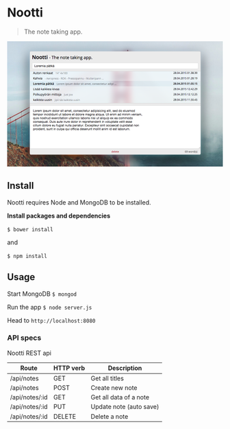 # Nootti
>The note taking app.

![screenshot](screenshot.png)

## Install

Nootti requires Node and MongoDB to be installed.


**Install packages and dependencies**

`$ bower install`

and

`$ npm install`

## Usage

Start MongoDB `$ mongod`

Run the app `$ node server.js`

Head to `http://localhost:8080`



### API specs

Nootti REST api

| Route          | HTTP verb | Description |
| -----          | --------- | ----------- |
| /api/notes     | GET  | Get all titles |
| /api/notes     | POST | Create new note |
| /api/notes/:id | GET  | Get all data of a note |
| /api/notes/:id | PUT  | Update note (auto save) |
| /api/notes/:id | DELETE | Delete a note |

